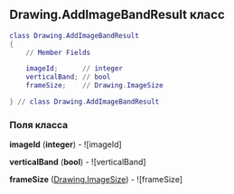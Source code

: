 ## Drawing.AddImageBandResult класс


```lua
class Drawing.AddImageBandResult
{
    // Member Fields

    imageId;      // integer
    verticalBand; // bool
    frameSize;    // Drawing.ImageSize

} // class Drawing.AddImageBandResult
```



### Поля класса

**imageId** (**integer**) - ![imageId]

**verticalBand** (**bool**) - ![verticalBand]

**frameSize** ([Drawing.ImageSize](../Drawing/ImageSize.md)) - ![frameSize]


